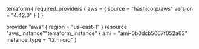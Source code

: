 terraform {
  required_providers {
    aws = {
      source = "hashicorp/aws"
      version = "4.42.0"
    }
  }
}

provider "aws" {
    region = "us-east-1"
}
resource "aws_instance""terraform_instance" {
  ami           = "ami-0b0dcb5067f052a63"
  instance_type = "t2.micro"
}

